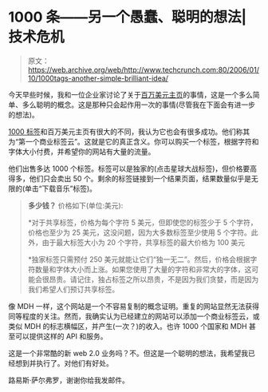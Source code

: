 # 1000 条——另一个愚蠢、聪明的想法|技术危机

> 原文：<https://web.archive.org/web/http://www.techcrunch.com:80/2006/01/10/1000tags-another-simple-brilliant-idea/>

今天早些时候，我和一位企业家讨论了关于[百万美元主页](https://web.archive.org/web/20230307143334/http://www.milliondollarhomepage.com/)的事情，这是一个多么简单、多么聪明的概念。这是那种只会起作用一次的事情(尽管我在下面会有进一步的想法)。

[1000 标签](https://web.archive.org/web/20230307143334/http://1000tags.com/)和百万美元主页有很大的不同，我认为它也会有很多成功。他们称其为“第一个商业标签云”。这就是它的真正含义。你可以购买一个标签，根据字符和字体大小付费，并希望你的网站有大量的流量。

他们出售多达 1000 个标签。标签可以是独家的(点击星球大战标签)，但价格要高得多，他们只会卖出 50 个。剩余的标签链接到一个结果页面，结果数量似乎是无限的(单击“下载音乐”标签)。

> **多少钱？**
> 价格如下(单位:美元):
> 
> *对于共享标签，价格为每个字符 5 美元，但即使您的标签少于 5 个字符，价格也至少为 25 美元，这没问题，因为大多数标签至少使用 5 个字符。此外，由于最大标签大小为 20 个字符，共享标签的最大价格为 100 美元
> 
> *独家标签只需预付 250 美元就能让它们“独一无二”。然后，价格会根据字符数量和字体大小而上涨。如果您使用了大量的字符和非常大的字体，这可能会很昂贵。请记住，独占标签之所以昂贵，不是因为我们贪婪，而是因为我们希望人们预订共享标签。

像 MDH 一样，这个网站是一个不容易复制的概念证明。重复的网站显然无法获得同等程度的关注。然而，我确实认为已经建立的网站可以添加一个商业标签云，或类似 MDH 的标志横幅区，并产生(一次？)的收入。也许 1000 个国家和 MDH 甚至可以提供这样的 API 和服务。

这是一个非常酷的新 web 2.0 业务吗？不。但这是一个聪明的想法，我希望我已经想到并执行了。对他们有好处。

路易斯·萨尔弗罗，谢谢你给我发邮件。